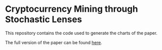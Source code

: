# Cryptocurrency Mining through Stochastic Lenses

This repository contains the code used to generate the charts of the paper.

The full version of the paper can be found [here](https://ufile.io/8bkca).
